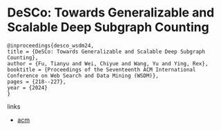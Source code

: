 # DeSCo: Towards Generalizable and Scalable Deep Subgraph Counting

```
@inproceedings{desco_wsdm24,
title = {DeSCo: Towards Generalizable and Scalable Deep Subgraph Counting},
author = {Fu, Tianyu and Wei, Chiyue and Wang, Yu and Ying, Rex},
booktitle = {Proceedings of the Seventeenth ACM International Conference on Web Search and Data Mining (WSDM)},
pages = {218--227},
year = {2024}
}
```

links
- [acm](https://dl.acm.org/doi/10.1145/3616855.3635788)

